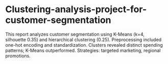 # Clustering-analysis-project-for-customer-segmentation
This report analyzes customer segmentation using K-Means (k=4, silhouette 0.35) and hierarchical clustering (0.25). Preprocessing included one-hot encoding and standardization. Clusters revealed distinct spending patterns; K-Means outperformed. Strategies: targeted marketing, regional promotions. 
